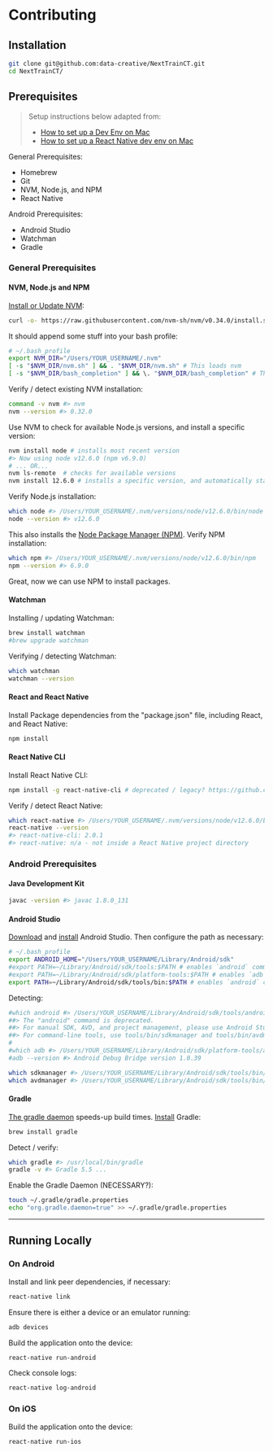 # Contributing

## Installation

```` sh
git clone git@github.com:data-creative/NextTrainCT.git
cd NextTrainCT/
````

## Prerequisites

> Setup instructions below adapted from:
>   + [How to set up a Dev Env on Mac](http://data-creative.info/reference-docs/2015/07/18/how-to-set-up-a-mac-development-environment/)
>   + [How to set up a React Native dev env on Mac](http://data-creative.info/reference-docs/2016/07/22/react-native-android-dev-env-setup-from-scratch/)


General Prerequisites:

  + Homebrew
  + Git
  + NVM, Node.js, and NPM
  + React Native

Android Prerequisites:

  + Android Studio
  + Watchman
  + Gradle

### General Prerequisites

#### NVM, Node.js and NPM

[Install or Update NVM](https://github.com/nvm-sh/nvm#install-script):

``` sh
curl -o- https://raw.githubusercontent.com/nvm-sh/nvm/v0.34.0/install.sh | bash
```

It should append some stuff into your bash profile:

```sh
# ~/.bash_profile
export NVM_DIR="/Users/YOUR_USERNAME/.nvm"
[ -s "$NVM_DIR/nvm.sh" ] && . "$NVM_DIR/nvm.sh" # This loads nvm
[ -s "$NVM_DIR/bash_completion" ] && \. "$NVM_DIR/bash_completion" # This loads nvm bash_completion
```

Verify / detect existing NVM installation:

```sh
command -v nvm #> nvm
nvm --version #> 0.32.0
```

Use NVM to check for available Node.js versions, and install a specific version:

```sh
nvm install node # installs most recent version
#> Now using node v12.6.0 (npm v6.9.0)
# ... OR...
nvm ls-remote  # checks for available versions
nvm install 12.6.0 # installs a specific version, and automatically starts using it
```

Verify Node.js installation:

```sh
which node #> /Users/YOUR_USERNAME/.nvm/versions/node/v12.6.0/bin/node
node --version #> v12.6.0
```

This also installs the [Node Package Manager (NPM)](https://www.npmjs.com/). Verify NPM installation:

```sh
which npm #> /Users/YOUR_USERNAME/.nvm/versions/node/v12.6.0/bin/npm
npm --version #> 6.9.0
```

Great, now we can use NPM to install packages.

#### Watchman

Installing / updating Watchman:

```sh
brew install watchman
#brew upgrade watchman
```

Verifying / detecting Watchman:

```sh
which watchman
watchman --version
```

#### React and React Native

Install Package dependencies from the "package.json" file, including React, and React Native:

```sh
npm install
```

#### React Native CLI

Install React Native CLI:

```sh
npm install -g react-native-cli # deprecated / legacy? https://github.com/react-native-community/cli#about
```

Verify / detect React Native:

```sh
which react-native #> /Users/YOUR_USERNAME/.nvm/versions/node/v12.6.0/bin/react-native
react-native --version
#> react-native-cli: 2.0.1
#> react-native: n/a - not inside a React Native project directory
```








### Android Prerequisites

#### Java Development Kit

```sh
javac -version #> javac 1.8.0_131
```

#### Android Studio

[Download](https://developer.android.com/studio/index.html) and [install](https://developer.android.com/studio/install.html) Android Studio. Then configure the path as necessary:

```sh
# ~/.bash_profile
export ANDROID_HOME="/Users/YOUR_USERNAME/Library/Android/sdk"
#export PATH=~/Library/Android/sdk/tools:$PATH # enables `android` commands
#export PATH=~/Library/Android/sdk/platform-tools:$PATH # enables `adb` commands
export PATH=~/Library/Android/sdk/tools/bin:$PATH # enables `android` commands
```

Detecting:

```sh
#which android #> /Users/YOUR_USERNAME/Library/Android/sdk/tools/android
##> The "android" command is deprecated.
##> For manual SDK, AVD, and project management, please use Android Studio.
##> For command-line tools, use tools/bin/sdkmanager and tools/bin/avdmanager
#
#which adb #> /Users/YOUR_USERNAME/Library/Android/sdk/platform-tools/adb
#adb --version #> Android Debug Bridge version 1.0.39

which sdkmanager #> /Users/YOUR_USERNAME/Library/Android/sdk/tools/bin/sdkmanager
which avdmanager #> /Users/YOUR_USERNAME/Library/Android/sdk/tools/bin/avdmanager
```

#### Gradle

[The gradle daemon](https://docs.gradle.org/2.9/userguide/gradle_daemon.html) speeds-up build times. [Install](https://docs.gradle.org/current/userguide/installation.html) Gradle:

```sh
brew install gradle
```

Detect / verify:

```sh
which gradle #> /usr/local/bin/gradle
gradle -v #> Gradle 5.5 ...
```

Enable the Gradle Daemon (NECESSARY?):

```sh
touch ~/.gradle/gradle.properties
echo "org.gradle.daemon=true" >> ~/.gradle/gradle.properties
```

<hr>




















## Running Locally

### On Android

Install and link peer dependencies, if necessary:

```` sh
react-native link
````

Ensure there is either a device or an emulator running:

```` sh
adb devices
````

Build the application onto the device:

```` sh
react-native run-android
````

Check console logs:

```` sh
react-native log-android
````

### On iOS

Build the application onto the device:

```` sh
react-native run-ios
````
